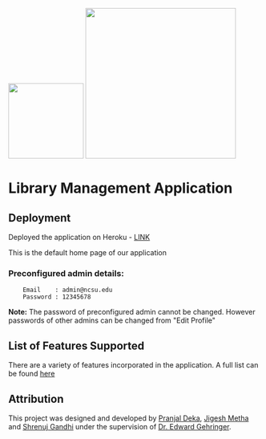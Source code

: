 [<img src="https://github.com/shrenujgandhi/Readme-Images/blob/master/AP.png" width="150">](https://github.com/shrenujgandhi/Library-Management-Application)
[<img src="https://github.com/shrenujgandhi/Readme-Images/blob/master/OODD.png" width="300">](https://github.com/shrenujgandhi/Library-Management-Application)

# Library Management Application

## Deployment

Deployed the application on Heroku - [LINK](https://rails-library-app.herokuapp.com/)  

This is the default home page of our application

### Preconfigured admin details:

        Email    : admin@ncsu.edu
        Password : 12345678

**Note:** The password of preconfigured admin cannot be changed. However passwords of other admins can be changed from "Edit Profile"

## List of Features Supported

There are a variety of features incorporated in the application. A full list can be found [here](https://github.com/shrenujgandhi/Library-Management-Application/blob/master/Features.md)

## Attribution

This project was designed and developed by [Pranjal Deka](https://github.com/pranjaldeka), [Jigesh Metha](https://github.com/jigesh-mehta) and [Shrenuj Gandhi](https://github.com/shrenujgandhi) under the supervision of [Dr. Edward Gehringer](https://people.engr.ncsu.edu/efg/).
